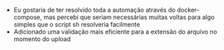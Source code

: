 - Eu gostaria de ter resolvido toda a automação através do docker-compose, mas percebi que seriam necessárias muitas
voltas para algo simples que o script sh resolveria facilmente
- Adicionado uma validação mais eficiente para a extensão do arquivo no momento do upload